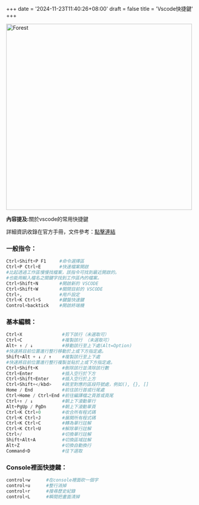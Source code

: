 +++
date = '2024-11-23T11:40:26+08:00'
draft = false
title = 'Vscode快捷鍵'
+++

<img src="/images/article/vscode1.jpg" alt="Forest" width="500px">
<br>
<p style="color:"><strong>內容提及:</strong>關於vscode的常用快捷鍵</p>

<!--more-->

詳細資訊收錄在官方手冊，文件參考：<a href="https://code.visualstudio.com/docs/editor/codebasics" target="_blank">點擊連結</a>

<h3 id="me">一般指令：</h3>

```py
Ctrl+Shift+P F1     #命令選擇區
Ctrl+P Ctrl+E       #快速檔案開啟
#比起透過工作區慢慢找檔案，該指令可找到最近開啟的。
#也能用輸入檔名之關鍵字找到工作區內的檔案。
Ctrl+Shift+N        #開啟新的 VSCODE
Ctrl+Shift+W        #關閉目前的 VSCODE
Ctrl+,              #用戶設定
Ctrl+K Ctrl+S       #鍵盤快速鍵
Control+backtick    #開啟終端機

```

<h3 >基本編輯：</h3>

```py
Ctrl+X               #剪下該行（未選取可）
Ctrl+C               #複製該行 （未選取可）
Alt+ ↑ / ↓           #移動該行至上下處(Alt=Option)
#快速將目前位置進行整行移動於上或下方指定處。
Shift+Alt + ↓ / ↑    #複製該行至上下處
#快速將目前位置進行整行複製並貼於上或下方指定處。
Ctrl+Shift+K         #刪除該行並清除該行數
Ctrl+Enter           #插入空行於下方
Ctrl+Shift+Enter     #插入空行於上方
Ctrl+Shift+</kbd>    #跳至對應的區段符號處，例如(), {}, []
Home / End           #前往該行首或行尾處
Ctrl+Home / Ctrl+End #前往編譯檔之頁首或頁尾
Ctrl+↑ / ↓           #朝上下滾動單行
Alt+PgUp / PgDn      #朝上下滾動單頁
Ctrl+K Ctrl+0        #收合所有程式碼
Ctrl+K Ctrl+J        #展開所有程式碼
Ctrl+K Ctrl+C        #轉為單行註解
Ctrl+K Ctrl+U        #解除單行註解
Ctrl+/               #切換單行註解
Shift+Alt+A          #切換區域註解
Alt+Z                #切換自動換行
Command+D            #往下選取
```

<h3>Console裡面快捷鍵：</h3>

```py
control+w      #在console裡面砍一個字
control+u      #整行消掉
control+r      #搜尋歷史紀錄
control+L      #瞬間把畫面清掉
```
